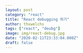 ```yaml
---
layout: post
category: "react"
title: "React debugging 하기"
author: thxwelchs
tags: ["react", "deubg"]
image: img/react-debug.jpg
date: "2020-02-11T23:33:04.000Z"
draft: false
---
```

